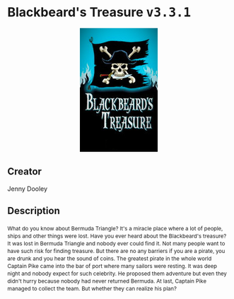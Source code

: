 
# Blackbeard's Treasure <kbd>v3.3.1</kbd>

<center>
  <img src="./cover-1024.jpg"/>
</center>

## Creator
Jenny Dooley

## Description
<font face="MS Shell Dlg 2, sans-serif"><span style="font-size: 12px;">What do you know about Bermuda Triangle? It's a miracle place where a lot of people, ships and other things were lost. Have you ever heard about the Blackbeard's treasure? It was lost in Bermuda Triangle and nobody ever could find it. Not many people want to have such risk for finding treasure. But there are no any barriers if you are a pirate, you are drunk and you hear the sound of coins. The greatest pirate in the whole world Captain Pike came into the bar of port where many sailors were resting. It was deep night and nobody expect for such celebrity. He proposed them adventure but even they didn't hurry because nobody had never returned Bermuda. At last, Captain Pike managed to collect the team. But whether they can realize his plan?</span></font>

